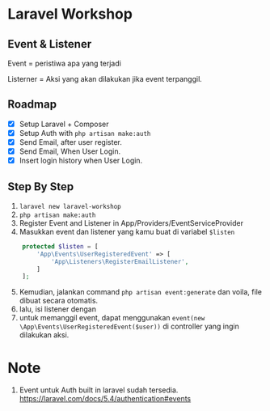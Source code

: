# Laravel Workshop
## Event & Listener

Event  =  peristiwa apa yang terjadi

Listerner =  Aksi yang akan dilakukan jika event terpanggil.

## Roadmap

* [X] Setup Laravel + Composer
* [X] Setup Auth with `php artisan make:auth`
* [X] Send Email, after user register.
* [X] Send Email, When User Login.
* [X] Insert login history when User Login.

## Step By Step
1. `laravel new laravel-workshop`
2. `php artisan make:auth`
3. Register Event and Listener in App/Providers/EventServiceProvider
4. Masukkan event dan listener yang kamu buat di variabel `$listen`
```php
    protected $listen = [
        'App\Events\UserRegisteredEvent' => [
            'App\Listeners\RegisterEmailListener',
        ]
    ];
```
5. Kemudian, jalankan command `php artisan event:generate` dan voila, file dibuat secara otomatis.
6. lalu, isi listener dengan 
7. untuk memanggil event, dapat menggunakan `event(new \App\Events\UserRegisteredEvent($user))` di controller yang ingin dilakukan aksi.


# Note
1. Event untuk Auth built in laravel sudah tersedia.
https://laravel.com/docs/5.4/authentication#events
